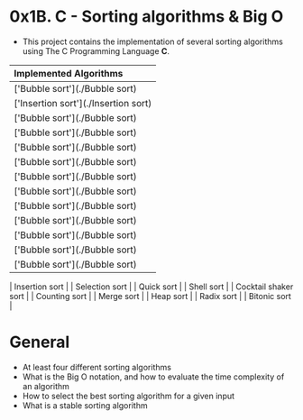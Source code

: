 # 0x1B. C - Sorting algorithms & Big O

* This project contains the implementation of several sorting algorithms using The C Programming Language __C__.

| Implemented Algorithms |
|:-|
|['Bubble sort'](./Bubble sort) |  repeatedly compare and swap adjacent elements until the list is sorted. |
|['Insertion sort'](./Insertion sort) |  build sorted list by inserting elements in correct position.. |
|['Bubble sort'](./Bubble sort) |  repeatedly compare and swap adjacent elements until the list is sorted. |
|['Bubble sort'](./Bubble sort) |  repeatedly compare and swap adjacent elements until the list is sorted. |
|['Bubble sort'](./Bubble sort) |  repeatedly compare and swap adjacent elements until the list is sorted. |
|['Bubble sort'](./Bubble sort) |  repeatedly compare and swap adjacent elements until the list is sorted. |
|['Bubble sort'](./Bubble sort) |  repeatedly compare and swap adjacent elements until the list is sorted. |
|['Bubble sort'](./Bubble sort) |  repeatedly compare and swap adjacent elements until the list is sorted. |
|['Bubble sort'](./Bubble sort) |  repeatedly compare and swap adjacent elements until the list is sorted. |
|['Bubble sort'](./Bubble sort) |  repeatedly compare and swap adjacent elements until the list is sorted. |
|['Bubble sort'](./Bubble sort) |  repeatedly compare and swap adjacent elements until the list is sorted. |
|['Bubble sort'](./Bubble sort) |  repeatedly compare and swap adjacent elements until the list is sorted. |
|['Bubble sort'](./Bubble sort) |  repeatedly compare and swap adjacent elements until the list is sorted. |

| Insertion sort |
| Selection sort |
| Quick sort |
| Shell sort |
| Cocktail shaker sort |
| Counting sort |
| Merge sort |
| Heap sort |
| Radix sort |
| Bitonic sort |


# General
* At least four different sorting algorithms
* What is the Big O notation, and how to evaluate the time complexity of an algorithm
* How to select the best sorting algorithm for a given input
* What is a stable sorting algorithm
